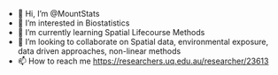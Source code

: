 - 👋 Hi, I’m @MountStats
- 👀 I’m interested in Biostatistics
- 🌱 I’m currently learning Spatial Lifecourse Methods
- 💞️ I’m looking to collaborate on Spatial data, environmental exposure, data driven approaches, non-linear methods
- 📫 How to reach me https://researchers.uq.edu.au/researcher/23613

<!---
MountStats/MountStats is a ✨ special ✨ repository because its `README.md` (this file) appears on your GitHub profile.
You can click the Preview link to take a look at your changes.
--->
